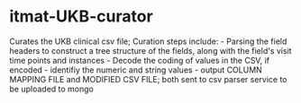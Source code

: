 # itmat-UKB-curator

Curates the UKB clinical csv file;
Curation steps include:
    - Parsing the field headers to construct a tree structure of the fields, along with the field's visit time points and instances
    - Decode the coding of values in the CSV, if encoded
    - identifiy the numeric and string values
    - output COLUMN MAPPING FILE and MODIFIED CSV FILE; both sent to csv parser service to be uploaded to mongo
